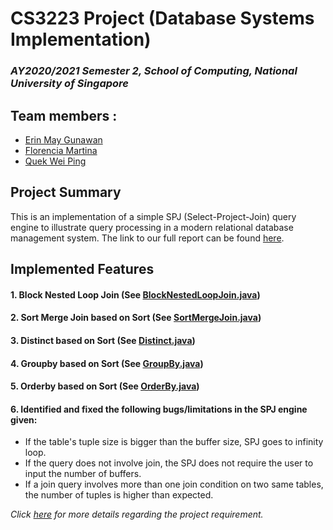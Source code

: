 # CS3223 Project (Database Systems Implementation)
### _AY2020/2021 Semester 2, School of Computing, National University of Singapore_
## Team members :
* [Erin May Gunawan](https://github.com/erinmayg/)
* [Florencia Martina](https://github.com/florenciamartina/)
* [Quek Wei Ping](https://github.com/qweiping31415)

## Project Summary

This is an implementation of a simple SPJ (Select-Project-Join) query engine to illustrate query processing in a modern relational database management system. 
The link to our full report can be found [here](https://docs.google.com/document/d/14WCwnRypLCUQyu2RkJQTVtppkGr6nzu2mxYdzZY9Jp4/edit#).

## Implemented Features

#### 1. Block Nested Loop Join (See [BlockNestedLoopJoin.java](https://github.com/florenciamartina/CS3223-project/blob/master/src/qp/operators/BlockNestedLoopJoin.java))
#### 2. Sort Merge Join based on Sort (See [SortMergeJoin.java](https://github.com/florenciamartina/CS3223-project/blob/master/src/qp/operators/SortMergeJoin.java))
#### 3. Distinct based on Sort (See [Distinct.java](https://github.com/florenciamartina/CS3223-project/blob/master/src/qp/operators/Distinct.java))
#### 4. Groupby based on Sort (See [GroupBy.java](https://github.com/florenciamartina/CS3223-project/blob/master/src/qp/operators/GroupBy.java))
#### 5. Orderby based on Sort (See [OrderBy.java](https://github.com/florenciamartina/CS3223-project/blob/master/src/qp/operators/OrderBy.java))   
#### 6. Identified and fixed the following bugs/limitations in the SPJ engine given:
* If the table's tuple size is bigger than the buffer size, SPJ goes to infinity loop.
* If the query does not involve join, the SPJ does not require the user to input the number of buffers.
* If a join query involves more than one join condition on two same tables, the number of tuples is higher than expected.

_Click [here](https://www.comp.nus.edu.sg/~tankl/cs3223/project.html) for more details regarding the project requirement._ 
